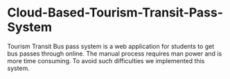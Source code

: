 # Cloud-Based-Tourism-Transit-Pass-System

Tourism Transit Bus pass system is a web application for students to get bus passes through online. The manual process requires man power and is more time consuming. To avoid such difficulties we implemented this system.
